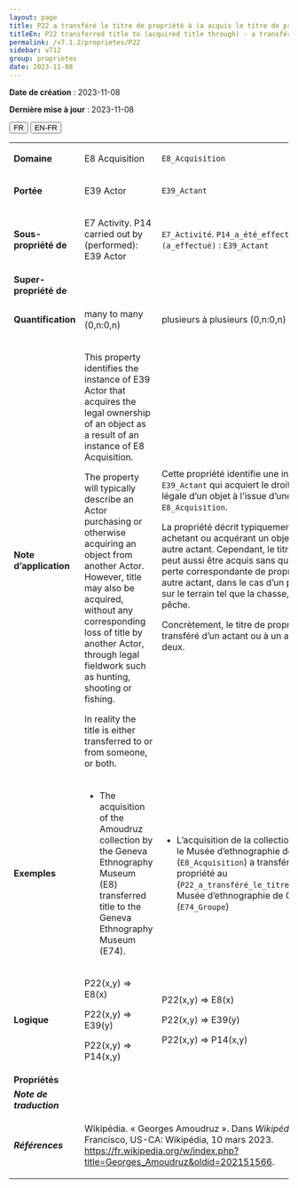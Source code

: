 ```yaml
---
layout: page
title: P22 a transféré le titre de propriété à (a acquis le titre de propriété par)
titleEn: P22 transferred title to (acquired title through) - a transféré le titre de propriété à (a acquis le titre de propriété par)
permalink: /v7.1.2/proprietes/P22
sidebar: v712
group: proprietes
date: 2023-11-08
---
```


**Date de création** : 2023-11-08

**Dernière mise à jour** : 2023-11-08

<div class="lang-buttons">
 <button id="fr" class="activate">FR</button>
 <button id="en-fr">EN-FR</button>
</div>

<table>
<tbody>
<tr>
<td><strong>Domaine</strong></td>
<td class="en">
<p>E8 Acquisition</p>
</td>
<td>
<p><code class="language-plaintext highlighter-rouge">E8_Acquisition</code> </p>
</td>
</tr>
<tr>
<td><strong>Portée</strong></td>
<td class="en">
<p>E39 Actor</p>
</td>
<td>
<p><code class="language-plaintext highlighter-rouge">E39_Actant</code></p>
</td>
</tr>
<tr>
<td><strong>Sous-propriété de</strong></td>
<td class="en">
<p>E7 Activity. P14 carried out by (performed): E39 Actor</p>
</td>
<td>
<p><code class="language-plaintext highlighter-rouge">E7_Activité</code>. <code class="language-plaintext highlighter-rouge">P14_a_été_effectué_par (a_effectué)</code> : <code class="language-plaintext highlighter-rouge">E39_Actant</code></p>
</td>
</tr>
<tr>
<td><strong>Super-propriété de</strong></td>
<td class="en">
</td>
<td>
</td>
</tr>
<tr>
<td><strong>Quantification</strong></td>
<td class="en">
<p>many to many (0,n:0,n)</p>
</td>
<td>
<p>plusieurs à plusieurs (0,n:0,n)</p>
</td>
</tr>
<tr>
<td><strong>Note d’application</strong></td>
<td class="en">
<p>This property identifies the instance of E39 Actor that acquires the legal ownership of an object as a result of an instance of E8 Acquisition.</p>
<p>The property will typically describe an Actor purchasing or otherwise acquiring an object from another Actor. However, title may also be acquired, without any corresponding loss of title by another Actor, through legal fieldwork such as hunting, shooting or fishing.</p>
<p>In reality the title is either transferred to or from someone, or both.</p>
</td>
<td>
<p>Cette propriété identifie une instance de <code class="language-plaintext highlighter-rouge">E39_Actant</code> qui acquiert le droit de propriété légale d’un objet à l’issue d’une instance de <code class="language-plaintext highlighter-rouge">E8_Acquisition</code>.</p>
<p>La propriété décrit typiquement un actant achetant ou acquérant un objet auprès d’un autre actant. Cependant, le titre de propriété peut aussi être acquis sans qu’il en résulte une perte correspondante de propriété chez un autre actant, dans le cas d’un prélèvement légal sur le terrain tel que la chasse, le tir ou la pêche.</p>
<p>Concrètement, le titre de propriété est soit transféré d’un actant ou à un actant, soit les deux.</p>
</td>
</tr>
<tr>
<td><strong>Exemples</strong></td>
<td class="en">
<ul>
<li><p>The acquisition of the Amoudruz collection by the Geneva Ethnography Museum (E8) transferred title to the Geneva Ethnography Museum (E74).</p>
</li>
</ul>
</td>
<td>
<ul>
<li><p>L’acquisition de la collection Amoudruz par le Musée d’ethnographie de Genève (<code class="language-plaintext highlighter-rouge">E8_Acquisition</code>) a transféré le titre de propriété au (<code class="language-plaintext highlighter-rouge">P22_a_transféré_le_titre_de_propriété_à</code>) Musée d’ethnographie de Genève (<code class="language-plaintext highlighter-rouge">E74_Groupe</code>)</p>
</li>
</ul>
</td>
</tr>
<tr>
<td><strong>Logique</strong></td>
<td class="en">
<p>P22(x,y) ⇒ E8(x)</p>
<p>P22(x,y) ⇒ E39(y)</p>
<p>P22(x,y) ⇒ P14(x,y)</p>
</td>
<td>
<p>P22(x,y) ⇒ E8(x)</p>
<p>P22(x,y) ⇒ E39(y)</p>
<p>P22(x,y) ⇒ P14(x,y)</p>
</td>
</tr>
<tr>
<td><strong>Propriétés</strong></td>
<td class="en">
</td>
<td>
</td>
</tr>
<tr>
<td><strong><em>Note de traduction</em></strong></td>
<td colspan="2">
</td>
</tr>
<tr>
<td><strong><em>Références</em></strong></td>
<td colspan="2">
<p>Wikipédia. « Georges Amoudruz ». Dans <em>Wikipédia</em>. San Francisco, US-CA: Wikipédia, 10 mars 2023.<a href="https://fr.wikipedia.org/w/index.php?title=Georges_Amoudruz&oldid=202151566"><span class="underline"> </span></a><a href="https://fr.wikipedia.org/w/index.php?title=Georges_Amoudruz&oldid=202151566"><span class="underline">https://fr.wikipedia.org/w/index.php?title=Georges_Amoudruz&oldid=202151566</span></a>.</p>
</td>
</tr>
</tbody>
</table>
